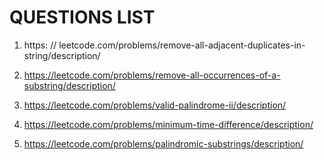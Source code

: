 # QUESTIONS LIST

1. https: // leetcode.com/problems/remove-all-adjacent-duplicates-in-string/description/

2. https://leetcode.com/problems/remove-all-occurrences-of-a-substring/description/

3. https://leetcode.com/problems/valid-palindrome-ii/description/


4. https://leetcode.com/problems/minimum-time-difference/description/

5. https://leetcode.com/problems/palindromic-substrings/description/

